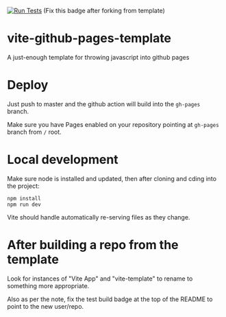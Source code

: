 [![Run Tests](https://github.com/jcwilk/vite-github-pages-template/actions/workflows/test.yml/badge.svg)](https://github.com/jcwilk/vite-github-pages-template/actions?query=workflow%3A%22Run%20Tests%22)
(Fix this badge after forking from template)

# vite-github-pages-template
A just-enough template for throwing javascript into github pages

# Deploy

Just push to master and the github action will build into the `gh-pages` branch.

Make sure you have Pages enabled on your repository pointing at `gh-pages` branch from `/` root.

# Local development

Make sure node is installed and updated, then after cloning and cding into the project:

```
npm install
npm run dev
```

Vite should handle automatically re-serving files as they change.

# After building a repo from the template

Look for instances of "Vite App" and "vite-template" to rename to something more appropriate.

Also as per the note, fix the test build badge at the top of the README to point to the new user/repo.

